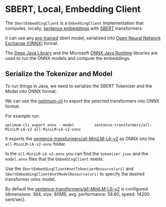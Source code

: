 # SBERT, Local, Embedding Client

The `SbertEmbeddingClient` is a `EmbeddingClient` implementation that computes, locally, [sentence embeddings](https://www.sbert.net/examples/applications/computing-embeddings/README.html#sentence-embeddings-with-transformers) with [SBERT](https://www.sbert.net/) transformers.

It can use any [pre-trained](https://www.sbert.net/docs/pretrained_models.html) sbert model, serialized into [Open Neural Network Exchange (ONNX)](https://onnx.ai/) format.

The [Deep Java Library](https://djl.ai/) and the Microsoft [ONNX Java Runtime](https://onnxruntime.ai/docs/get-started/with-java.html) libraries are used to run the ONNX models and compute the embeddings.


## Serialize the Tokenizer and Model

To run things in Java, we need to serialize the SBERT Tokenizer and the Model into ONNX format.

We can use the [optimum-cli](https://huggingface.co/docs/optimum/exporters/onnx/usage_guides/export_a_model#exporting-a-model-to-onnx-using-the-cli) to export the selected transformers into ONNX format.

For example run:

```
optimum-cli export onnx --model         sentence-transformers/all-MiniLM-L6-v2 all-MiniLM-L6-v2-onnx
```

It exports the [sentence-transformers/all-MiniLM-L6-v2](https://huggingface.co/sentence-transformers/all-MiniLM-L6-v2) as ONNX into the `all-MiniLM-L6-v2-onnx` folder.

In the `all-MiniLM-L6-v2-onnx` you can find the `tokenizer.json` and the `model.onnx` files that the `EmbeddingClient` needs.

Use the `SbertEmbeddingClient#setTokenizerResource(uri)` and `SbertEmbeddingClient#setModelResource(uri)` to specify the desired transformer onnx model.

By default the [sentence-transformers/all-MiniLM-L6-v2](https://huggingface.co/sentence-transformers/all-MiniLM-L6-v2) is configured (dimensions: 384, size: 80MB, avg. performance: 58.80, speed: 14200 sent/sec).







